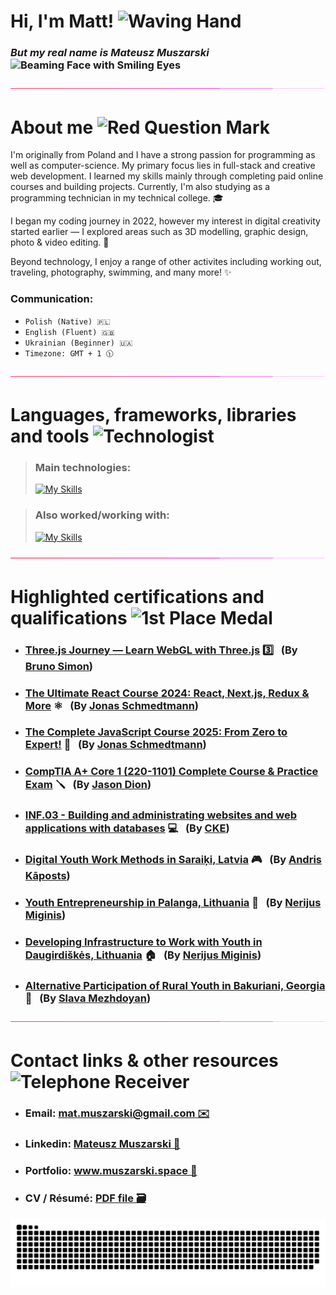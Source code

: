 # Hi, I'm Matt! <img src="https://raw.githubusercontent.com/Tarikul-Islam-Anik/Animated-Fluent-Emojis/master/Emojis/Hand%20gestures/Waving%20Hand.png" alt="Waving Hand" width="40" height="40" />

### _But my real name is Mateusz Muszarski_&nbsp;&nbsp;<img src="https://raw.githubusercontent.com/Tarikul-Islam-Anik/Animated-Fluent-Emojis/master/Emojis/Smilies/Beaming%20Face%20with%20Smiling%20Eyes.png" alt="Beaming Face with Smiling Eyes" width="25" height="25"  />

<img src="./assets/seperator.gif">

# About me <img src="https://raw.githubusercontent.com/Tarikul-Islam-Anik/Animated-Fluent-Emojis/master/Emojis/Symbols/Red%20Question%20Mark.png" alt="Red Question Mark" width="35" height="35" />

I'm originally from Poland and I have a strong passion for programming as well as computer-science. My primary focus lies in full-stack and creative web development. I learned my skills mainly through completing paid online courses and building projects. Currently, I'm also studying as a programming technician in my technical college. 🎓

I began my coding journey in 2022, however my interest in digital creativity started earlier — I explored areas such as 3D modelling, graphic design, photo & video editing. 🎨

Beyond technology, I enjoy a range of other activites including working out, traveling, photography, swimming, and many more! ✨

### Communication:

- `Polish (Native) 🇵🇱`
- `English (Fluent) 🇬🇧`
- `Ukrainian (Beginner) 🇺🇦`
- `Timezone: GMT + 1 🕦`

<img src="./assets/seperator.gif">

# Languages, frameworks, libraries and tools <img src="https://raw.githubusercontent.com/Tarikul-Islam-Anik/Animated-Fluent-Emojis/master/Emojis/People/Technologist.png" alt="Technologist" width="35" height="35" />

> ### Main technologies:
>
> [![My Skills](https://skillicons.dev/icons?i=ts,nextjs,threejs,react,tailwind,supabase)](https://skillicons.dev)

> ### Also worked/working with:
>
> [![My Skills](https://skillicons.dev/icons?i=git,html,css,js,sass,styledcomponents,redux,angular,python,express,php,electron,nodejs,blender&perline=7)](https://skillicons.dev)

<img src="./assets/seperator.gif">

# Highlighted certifications and qualifications <img src="https://raw.githubusercontent.com/Tarikul-Islam-Anik/Animated-Fluent-Emojis/master/Emojis/Activities/1st%20Place%20Medal.png" alt="1st Place Medal" width="35" height="35" />

- ### [Three.js Journey — Learn WebGL with Three.js](https://threejs-journey.com/) 3️⃣&nbsp;&nbsp;&nbsp;(By [Bruno Simon](https://x.com/bruno_simon))
- ### [The Ultimate React Course 2024: React, Next.js, Redux & More](https://www.udemy.com/course/the-ultimate-react-course/learn/lecture/38038208?start=0#overview) ⚛️&nbsp;&nbsp;&nbsp;(By [Jonas Schmedtmann](https://x.com/jonasschmedtman))
- ### [The Complete JavaScript Course 2025: From Zero to Expert!](https://www.udemy.com/course/the-complete-javascript-course/) 💛&nbsp;&nbsp;&nbsp;(By [Jonas Schmedtmann](https://x.com/jonasschmedtman))
- ### [CompTIA A+ Core 1 (220-1101) Complete Course & Practice Exam](https://www.udemy.com/course/comptia-a-core-1/) 🪛&nbsp;&nbsp;&nbsp;(By [Jason Dion](https://x.com/JasonDion))
- ### [INF.03 - Building and administrating websites and web applications with databases](https://cke.gov.pl/images/_EGZAMIN_ZAWODOWY/Formula_2019/Informatory/technik_informatyk.pdf) 💻&nbsp;&nbsp;&nbsp;(By [CKE](https://cke.gov.pl))
- ### [Digital Youth Work Methods in Saraiķi, Latvia](./assets/Digital_Youth_Work_Methods_in_Saraiķi_Latvia.pdf) 🎮&nbsp;&nbsp;&nbsp;(By [Andris Kāposts](https://www.youpluss.lv/lv/mentors/102-andris-kaposts))
- ### [Youth Entrepreneurship in Palanga, Lithuania](./assets/Developing_Infrastructure_to_Work_with_Youth_in_Daugirdiškės_Lithuania.pdf) 💸&nbsp;&nbsp;&nbsp;(By [Nerijus Miginis](https://www.linkedin.com/in/nerijusmiginis/?originalSubdomain=lt))
- ### [Developing Infrastructure to Work with Youth in Daugirdiškės, Lithuania](./assets/Developing_Infrastructure_to_Work_with_Youth_in_Daugirdiškės_Lithuania.pdf) 🏠&nbsp;&nbsp;&nbsp;(By [Nerijus Miginis](https://www.linkedin.com/in/nerijusmiginis/?originalSubdomain=lt))
- ### [Alternative Participation of Rural Youth in Bakuriani, Georgia](./assets/Developing_Infrastructure_to_Work_with_Youth_in_Daugirdiškės_Lithuania.pdf) 📢&nbsp;&nbsp;&nbsp;(By [Slava Mezhdoyan](https://www.linkedin.com/in/slava-mezhdoyan-93265a27/?originalSubdomain=ge))

<img src="./assets/seperator.gif">

# Contact links & other resources <img src="https://raw.githubusercontent.com/Tarikul-Islam-Anik/Animated-Fluent-Emojis/master/Emojis/Objects/Telephone%20Receiver.png" alt="Telephone Receiver" width="35" height="35" />

- ### Email: [mat.muszarski@gmail.com ✉️](mailto:mat.muszarski@gmail.com)
- ### Linkedin: [Mateusz Muszarski 🔗](https://www.linkedin.com/in/mateusz-muszarski-b1168a28a?utm_source=share)
- ### Portfolio: [www.muszarski.space 🚀](https://muszarski.space)
- ### CV / Résumé: [PDF file 🗃️](./assets/Mateusz_Muszarski_Résumé.pdf)

<picture>
  <source
    media="(prefers-color-scheme: dark)"
    srcset="https://raw.githubusercontent.com/platane/snk/output/github-contribution-grid-snake-dark.svg"
  />
  <source
    media="(prefers-color-scheme: light)"
    srcset="https://raw.githubusercontent.com/platane/snk/output/github-contribution-grid-snake.svg"
  />
  <img
    alt="github contribution grid snake animation"
    src="https://raw.githubusercontent.com/platane/snk/output/github-contribution-grid-snake.svg"
  />
</picture>
